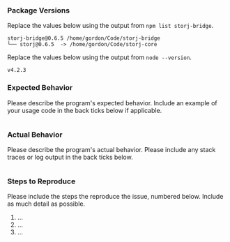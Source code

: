 ### Package Versions

Replace the values below using the output from `npm list storj-bridge`.

```
storj-bridge@0.6.5 /home/gordon/Code/storj-bridge
└── storj@0.6.5  -> /home/gordon/Code/storj-core
```

Replace the values below using the output from `node --version`.

```
v4.2.3
```

### Expected Behavior

Please describe the program's expected behavior. Include an example of your
usage code in the back ticks below if applicable.

```

```

### Actual Behavior

Please describe the program's actual behavior. Please include any stack traces
or log output in the back ticks below.

```

```

### Steps to Reproduce

Please include the steps the reproduce the issue, numbered below. Include as
much detail as possible.

1. ...
2. ...
3. ...
